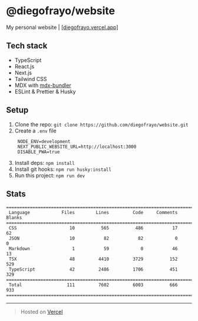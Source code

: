 # @diegofrayo/website

My personal website | [[diegofrayo.vercel.app]](https://diegofrayo.vercel.app)

## Tech stack

- TypeScript
- React.js
- Next.js
- Tailwind CSS
- MDX with [mdx-bundler](https://github.com/kentcdodds/mdx-bundler)
- ESLint & Prettier & Husky

## Setup

1. Clone the repo: `git clone https://github.com/diegofrayo/website.git`
1. Create a `.env` file
   ```
    NODE_ENV=development
    NEXT_PUBLIC_WEBSITE_URL=http://localhost:3000
    DISABLE_PWA=true
   ```
1. Install deps: `npm install`
1. Install git hooks: `npm run husky:install`
1. Run this project: `npm run dev`

## Stats

```
===============================================================================
 Language            Files        Lines         Code     Comments       Blanks
===============================================================================
 CSS                    10          565          486           17           62
 JSON                   10           82           82            0            0
 Markdown                1           59            0           46           13
 TSX                    48         4410         3729          152          529
 TypeScript             42         2486         1706          451          329
===============================================================================
 Total                 111         7602         6003          666          933
===============================================================================
```

---

> Hosted on [Vercel](https://vercel.com)
